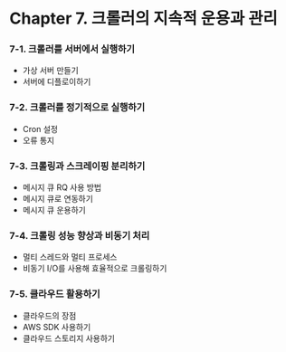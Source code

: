 # Chapter 7. 크롤러의 지속적 운용과 관리
### 7-1. 크롤러를 서버에서 실행하기
* 가상 서버 만들기
* 서버에 디플로이하기

### 7-2. 크롤러를 정기적으로 실행하기
* Cron 설정
* 오류 통지

### 7-3. 크롤링과 스크레이핑 분리하기
* 메시지 큐 RQ 사용 방법
* 메시지 큐로 연동하기
* 메시지 큐 운용하기

### 7-4. 크롤링 성능 향상과 비동기 처리
* 멀티 스레드와 멀티 프로세스
* 비동기 I/O를 사용해 효율적으로 크롤링하기

### 7-5. 클라우드 활용하기
* 클라우드의 장점
* AWS SDK 사용하기
* 클라우드 스토리지 사용하기

